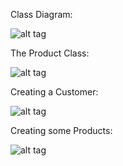 Class Diagram:

![alt tag](https://github.com/danilomeireles/CastleActiveRecordSample/blob/master/CastleActiveRecord/sample_images/class-diagram.jpeg)

The Product Class:

![alt tag](https://github.com/danilomeireles/CastleActiveRecordSample/blob/master/CastleActiveRecord/sample_images/product_class.jpeg)

Creating a Customer:

![alt tag](https://github.com/danilomeireles/CastleActiveRecordSample/blob/master/CastleActiveRecord/sample_images/save_customer.jpeg)

Creating some Products:

![alt tag](https://github.com/danilomeireles/CastleActiveRecordSample/blob/master/CastleActiveRecord/sample_images/save_product.jpeg)
